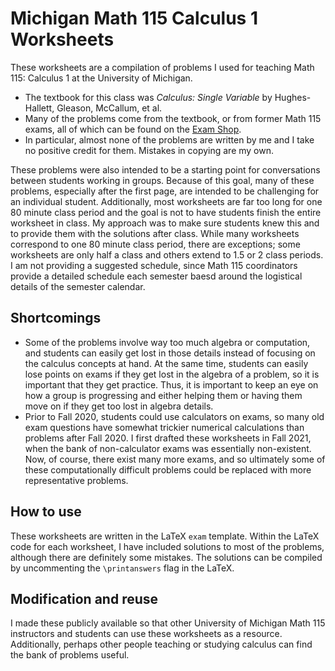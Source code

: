 Michigan Math 115 Calculus 1 Worksheets
=======================================

These worksheets are a compilation of problems I used for teaching Math 115: Calculus 1 at the University of Michigan. 
- The textbook for this class was *Calculus: Single Variable* by Hughes-Hallett, Gleason, McCallum, et al. 
- Many of the problems come from the textbook, or from former Math 115 exams, all of which can be found on the [Exam Shop](https://dhsp.math.lsa.umich.edu/examshops.html).
- In particular, almost none of the problems are written by me and I take no positive credit for them. Mistakes in copying are my own.

These problems were also intended to be a starting point for conversations between students working in groups.
Because of this goal, many of these problems, especially after the first page, are intended to be challenging for an individual student. 
Additionally, most worksheets are far too long for one 80 minute class period and the goal is not to have students finish the entire worksheet in class.
My approach was to make sure students knew this and to provide them with the solutions after class.
While many worksheets correspond to one 80 minute class period, there are exceptions; some worksheets are only half a class and others extend to 1.5 or 2 class periods.
I am not providing a suggested schedule, since Math 115 coordinators provide a detailed schedule each semester baesd around the logistical details of the semester calendar.

Shortcomings
------------
- Some of the problems involve way too much algebra or computation, and students can easily get lost in those details instead of focusing on the calculus concepts at hand. At the same time, students can easily lose points on exams if they get lost in the algebra of a problem, so it is important that they get practice. Thus, it is important to keep an eye on how a group is progressing and either helping them or having them move on if they get too lost in algebra details.
- Prior to Fall 2020, students could use calculators on exams, so many old exam questions have somewhat trickier numerical calculations than problems after Fall 2020. I first drafted these worksheets in Fall 2021, when the bank of non-calculator exams was essentially non-existent. Now, of course, there exist many more exams, and so ultimately some of these computationally difficult problems could be replaced with more representative problems.

How to use
----------
These worksheets are written in the LaTeX `exam` template.
Within the LaTeX code for each worksheet, I have included solutions to most of the problems, although there are definitely some mistakes.
The solutions can be compiled by uncommenting the `\printanswers` flag in the LaTeX.


Modification and reuse
----------------------
I made these publicly available so that other University of Michigan Math 115 instructors and students can use these worksheets as a resource. 
Additionally, perhaps other people teaching or studying calculus can find the bank of problems useful.
